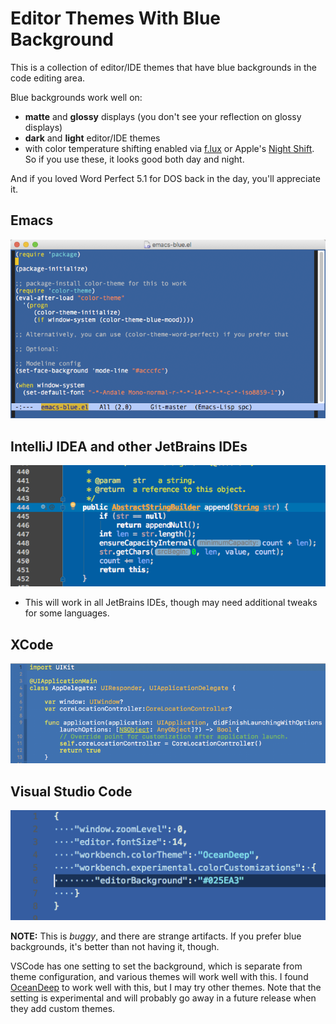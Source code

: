 # Editor Themes With Blue Background #

This is a collection of editor/IDE themes that have blue backgrounds in the code editing area.

Blue backgrounds work well on:

* **matte** and **glossy** displays (you don't see your reflection on glossy displays)
* **dark** and **light** editor/IDE themes
* with color temperature shifting enabled via [f.lux](https://justgetflux.com/) or Apple's [Night Shift](https://support.apple.com/en-us/HT207513).  So if you use these, it looks good both day and night.

And if you loved Word Perfect 5.1 for DOS back in the day, you'll appreciate it.

## Emacs ##

<img src="Emacs/emacs-blue.png"/>

## IntelliJ IDEA and other JetBrains IDEs ##

<img src="IntellijIDEA/intellij-idea-blue.png"/>

* This will work in all JetBrains IDEs, though may need additional tweaks for some languages.

## XCode ##

<img src="XCode/xcode-blue.png"/>

## Visual Studio Code ##

<img src="VisualStudioCode/vscode-blue.png"/>

**NOTE:** This is *buggy*, and there are strange artifacts.  If you prefer blue backgrounds, it's better than not having it, though.

VSCode has one setting to set the background, which is separate from theme configuration, and various themes will work well with this.  I found [OceanDeep](https://marketplace.visualstudio.com/items?itemName=pierrenel.theme-oceandeep) to work well with this, but I may try other themes.  Note that the setting is experimental and will probably go away in a future release when they add custom themes.
